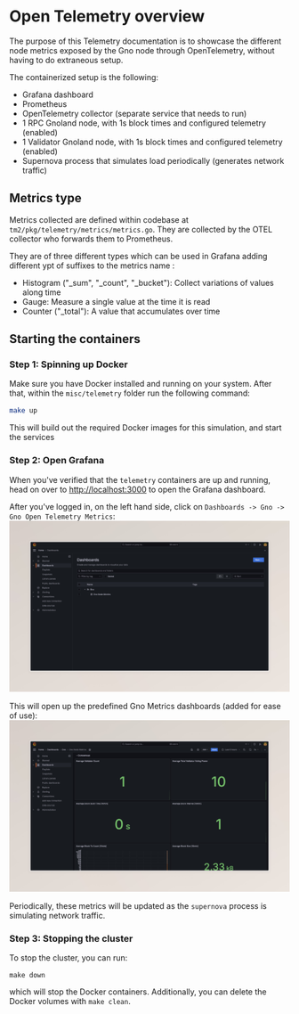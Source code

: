 # Open Telemetry overview

The purpose of this Telemetry documentation is to showcase the different node metrics exposed by the Gno node through
OpenTelemetry, without having to do extraneous setup.

The containerized setup is the following:

- Grafana dashboard
- Prometheus
- OpenTelemetry collector (separate service that needs to run)
- 1 RPC Gnoland node, with 1s block times and configured telemetry (enabled)
- 1 Validator Gnoland node, with 1s block times and configured telemetry (enabled)
- Supernova process that simulates load periodically (generates network traffic)

## Metrics type

Metrics collected are defined within codebase at `tm2/pkg/telemetry/metrics/metrics.go`.
They are collected by the OTEL collector who forwards them to Prometheus.

They are of three different types which can be used in Grafana adding different ypt of suffixes to the metrics name :

- Histogram ("_sum", "_count", "_bucket"): Collect variations of values along time
- Gauge: Measure a single value at the time it is read
- Counter ("_total"): A value that accumulates over time

## Starting the containers

### Step 1: Spinning up Docker

Make sure you have Docker installed and running on your system. After that, within the `misc/telemetry` folder run the
following command:

```bash
make up
```

This will build out the required Docker images for this simulation, and start the services

### Step 2: Open Grafana

When you've verified that the `telemetry` containers are up and running, head on over to <http://localhost:3000> to open
the Grafana dashboard.

After you've logged in, on the left hand side, click on
`Dashboards -> Gno -> Gno Open Telemetry Metrics`:
![Grafana](assets/grafana-1.jpeg)

This will open up the predefined Gno Metrics dashboards (added for ease of use):
![Metrics Dashboard](assets/grafana-2.jpeg)

Periodically, these metrics will be updated as the `supernova` process is simulating network traffic.

### Step 3: Stopping the cluster

To stop the cluster, you can run:

```shell
make down
```

which will stop the Docker containers. Additionally, you can delete the Docker volumes with `make clean`.
